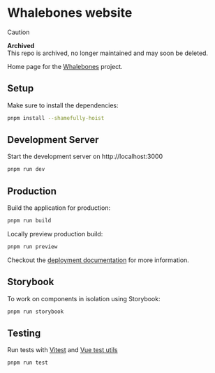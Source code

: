 # Whalebones website

> [!CAUTION]
> **Archived**<br>
> This repo is archived, no longer maintained and may soon be deleted.

Home page for the [Whalebones](https://whalebones.net) project.

## Setup

Make sure to install the dependencies:

```bash
pnpm install --shamefully-hoist
```

## Development Server

Start the development server on http://localhost:3000

```bash
pnpm run dev
```

## Production

Build the application for production:

```bash
pnpm run build
```

Locally preview production build:

```bash
pnpm run preview
```

Checkout the [deployment documentation](https://v3.nuxtjs.org/guide/deploy/presets) for more information.

## Storybook

To work on components in isolation using Storybook:

```bash
pnpm run storybook
```

## Testing

Run tests with [Vitest](https://vitest.dev/api/) and [Vue test utils](https://test-utils.vuejs.org/)

```bash
pnpm run test
```
